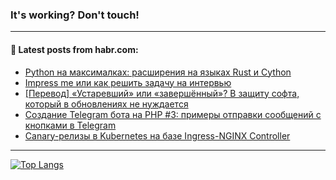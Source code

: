 ### It's working? Don't touch!

---
<!--
#### 🛠️ Technical stack:

![C++](https://img.shields.io/badge/C++-informational?logo=c%2B%2B&style=flat&logoColor=white&color=9C033A)
![Java](https://img.shields.io/badge/Java-informational?logo=java&style=flat&logoColor=white&color=007396)
![Kotlin](https://img.shields.io/badge/Kotlin-informational?logo=Kotlin&style=flat&logoColor=white&color=0095D5)
![JS](https://img.shields.io/badge/JS-informational?logo=javaScript&style=flat&logoColor=black&color=F7Df1E) <br>
![HTML5](https://img.shields.io/badge/HTML5-informational?logo=html5&style=flat&logoColor=white&color=E34F26)
![CSS3](https://img.shields.io/badge/CSS3-informational?logo=css3&style=flat&logoColor=white&color=157286)
![Sass](https://img.shields.io/badge/Saas-informational?logo=sass&style=flat&logoColor=white&color=hotpink)
![PHP](https://img.shields.io/badge/PHP-informational?logo=php&style=flat&logoColor=white&color=777BB4) <br>
![WebPAck](https://img.shields.io/badge/WebPack-informational?logo=webPack&style=flat&logoColor=white&color=FF6F00)
![Bootstrap](https://img.shields.io/badge/Bootstrap-informational?logo=Bootstrap&style=flat&logoColor=white&color=7952B3)
![MySQL](https://img.shields.io/badge/MySQL-informational?logo=MySQL&style=flat&logoColor=white&color=00f) <br>
![NodeJS](https://img.shields.io/badge/NodeJS-informational?logo=node.js&style=flat&logoColor=white&color=43853D)
![Spring](https://img.shields.io/badge/Spring-informational?logo=Spring&style=flat&logoColor=white&color=0A9EDC)
![Angular](https://img.shields.io/badge/Vue-informational?logo=vue.js&style=flat&logoColor=white&color=red)
![Git](https://img.shields.io/badge/Git-informational?logo=git&style=flat&logoColor=white&color=darkorange)

___
-->

#### 💬 Latest posts from habr.com:

<!-- BLOG-POST-LIST:START -->
- [Python на максималках: расширения на языках Rust и Cython](https://habr.com/ru/post/697034/?utm_source=habrahabr&utm_medium=rss&utm_campaign=697034)
- [Impress me или как решить задачу на интервью](https://habr.com/ru/post/697234/?utm_source=habrahabr&utm_medium=rss&utm_campaign=697234)
- [[Перевод] «Устаревший» или «завершённый»? В защиту софта, который в обновлениях не нуждается](https://habr.com/ru/post/695636/?utm_source=habrahabr&utm_medium=rss&utm_campaign=695636)
- [Создание Telegram бота на PHP #3: примеры отправки сообщений с кнопками в Telegram](https://habr.com/ru/post/697002/?utm_source=habrahabr&utm_medium=rss&utm_campaign=697002)
- [Canary-релизы в Kubernetes на базе Ingress-NGINX Controller](https://habr.com/ru/post/697030/?utm_source=habrahabr&utm_medium=rss&utm_campaign=697030)
<!-- BLOG-POST-LIST:END -->

---

[![Top Langs](https://github-readme-stats.vercel.app/api/top-langs/?username=zloylis&layout=compact&hide_border=true&theme=dracula)](https://github.com/zloylis)
